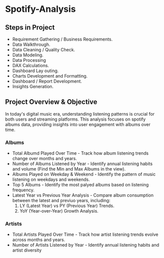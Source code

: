 # Spotify-Analysis
## Steps in Project
- Requirement Gathering / Business Requirements.
- Data Walkthrough.
- Data Cleaning / Quality Check.
- Data Modeling.
- Data Processing
- DAX Calculations.
- Dashboard Lay outing.
- Charts Development and Formatting.
- Dashboard / Report Development.
- Insights Generation.
## Project Overview & Objective
In today's digital music era, understanding listening patterns is crucial for both users and streaming platforms. This analysis focuses on spotify albums data, providing insights into user engagement with albums over time.
### Albums
- Total Albumd Played Over Time -  Track how album listening trends change over months and years.
- Number of Albums Listened by Year - Identify annual listening habits and volume (Find the Min and Max Albums in the view).
- Albums Played on Weekday & Weekend - Identify the pattern of music listening on weekdays and weekends.
- Top 5 Albums - Identify the most palyed albums based on listening frequency.
- Latest Year vs Previous Year Analysis - Compare album consumption between the latest and previuo years, including:
  1) LY (Latest Year) vs PY (Previous Year) Trends.
  2) YoY (Year-over-Year) Growth Analysis.
### Artists
- Total Artists Played Over Time - Track how artist listening trends evolve across months and years.
- Number of Artists Listened by Year - Identify annual listening habits and artist diversity
